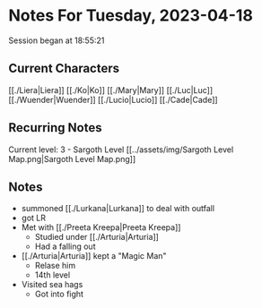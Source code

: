 # Notes For Tuesday, 2023-04-18
Session began at 18:55:21
## Current Characters
[[./Liera|Liera]]
[[./Ko|Ko]]
[[./Mary|Mary]]
[[./Luc|Luc]]
[[./Wuender|Wuender]]
[[./Lucio|Lucio]]
[[./Cade|Cade]]
## Recurring Notes
Current level: 3 - Sargoth Level
[[../assets/img/Sargoth Level Map.png|Sargoth Level Map.png]]
## Notes
- summoned [[./Lurkana|Lurkana]] to deal with outfall
- got LR
- Met with [[./Preeta Kreepa|Preeta Kreepa]]
	- Studied under [[./Arturia|Arturia]]
	- Had a falling out
- [[./Arturia|Arturia]] kept a "Magic Man"
	- Relase him
	- 14th level
- Visited sea hags
	- Got into fight